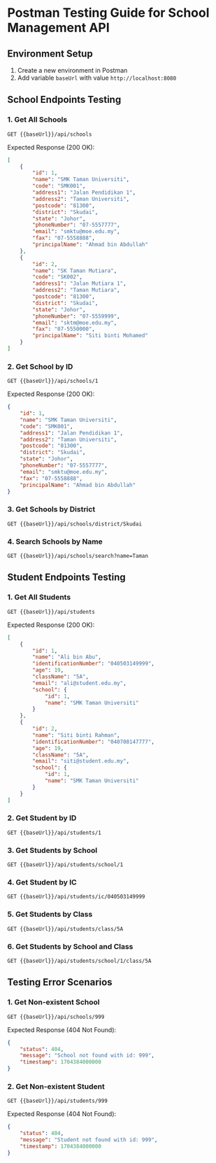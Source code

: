 # Postman Testing Guide for School Management API

## Environment Setup
1. Create a new environment in Postman
2. Add variable `baseUrl` with value `http://localhost:8080`

## School Endpoints Testing

### 1. Get All Schools
```
GET {{baseUrl}}/api/schools
```
Expected Response (200 OK):
```json
[
    {
        "id": 1,
        "name": "SMK Taman Universiti",
        "code": "SMK001",
        "address1": "Jalan Pendidikan 1",
        "address2": "Taman Universiti",
        "postcode": "81300",
        "district": "Skudai",
        "state": "Johor",
        "phoneNumber": "07-5557777",
        "email": "smktu@moe.edu.my",
        "fax": "07-5558888",
        "principalName": "Ahmad bin Abdullah"
    },
    {
        "id": 2,
        "name": "SK Taman Mutiara",
        "code": "SK002",
        "address1": "Jalan Mutiara 1",
        "address2": "Taman Mutiara",
        "postcode": "81300",
        "district": "Skudai",
        "state": "Johor",
        "phoneNumber": "07-5559999",
        "email": "sktm@moe.edu.my",
        "fax": "07-5550000",
        "principalName": "Siti binti Mohamed"
    }
]
```

### 2. Get School by ID
```
GET {{baseUrl}}/api/schools/1
```
Expected Response (200 OK):
```json
{
    "id": 1,
    "name": "SMK Taman Universiti",
    "code": "SMK001",
    "address1": "Jalan Pendidikan 1",
    "address2": "Taman Universiti",
    "postcode": "81300",
    "district": "Skudai",
    "state": "Johor",
    "phoneNumber": "07-5557777",
    "email": "smktu@moe.edu.my",
    "fax": "07-5558888",
    "principalName": "Ahmad bin Abdullah"
}
```

### 3. Get Schools by District
```
GET {{baseUrl}}/api/schools/district/Skudai
```

### 4. Search Schools by Name
```
GET {{baseUrl}}/api/schools/search?name=Taman
```

## Student Endpoints Testing

### 1. Get All Students
```
GET {{baseUrl}}/api/students
```
Expected Response (200 OK):
```json
[
    {
        "id": 1,
        "name": "Ali bin Abu",
        "identificationNumber": "040503149999",
        "age": 19,
        "className": "5A",
        "email": "ali@student.edu.my",
        "school": {
            "id": 1,
            "name": "SMK Taman Universiti"
        }
    },
    {
        "id": 2,
        "name": "Siti binti Rahman",
        "identificationNumber": "040708147777",
        "age": 19,
        "className": "5A",
        "email": "siti@student.edu.my",
        "school": {
            "id": 1,
            "name": "SMK Taman Universiti"
        }
    }
]
```

### 2. Get Student by ID
```
GET {{baseUrl}}/api/students/1
```

### 3. Get Students by School
```
GET {{baseUrl}}/api/students/school/1
```

### 4. Get Student by IC
```
GET {{baseUrl}}/api/students/ic/040503149999
```

### 5. Get Students by Class
```
GET {{baseUrl}}/api/students/class/5A
```

### 6. Get Students by School and Class
```
GET {{baseUrl}}/api/students/school/1/class/5A
```

## Testing Error Scenarios

### 1. Get Non-existent School
```
GET {{baseUrl}}/api/schools/999
```
Expected Response (404 Not Found):
```json
{
    "status": 404,
    "message": "School not found with id: 999",
    "timestamp": 1704384000000
}
```

### 2. Get Non-existent Student
```
GET {{baseUrl}}/api/students/999
```
Expected Response (404 Not Found):
```json
{
    "status": 404,
    "message": "Student not found with id: 999",
    "timestamp": 1704384000000
}
```
